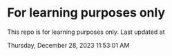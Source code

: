 # For learning purposes only
This repo is for learning purposes only.
Last updated at

Thursday, December 28, 2023 11:53:01 AM

